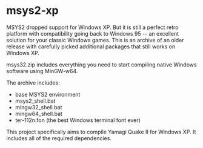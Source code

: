 # msys2-xp

MSYS2 dropped support for Windows XP.  But it is still a perfect retro platform
with compatibility going back to Windows 95 -- an excellent solution for your
classic Windows games.  This is an archive of an older release with carefully
picked additional packages that still works on Windows XP.

msys32.zip includes everything you need to start compiling native Windows 
software using MinGW-w64.

The archive includes:
 * base MSYS2 environment
 * msys2_shell.bat
 * mingw32_shell.bat
 * mingw64_shell.bat
 * ter-112n.fon (the best Windows terminal font ever)

This project specifically aims to compile Yamagi Quake II for Windows XP.  It
includes all of the required dependencies.

